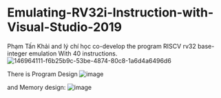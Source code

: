 # Emulating-RV32i-Instruction-with-Visual-Studio-2019
Phạm Tấn Khải and lý chí học co-develop the program RISCV rv32 base-integer emulation With 40 instructions.
![146964111-f6b25b9c-53be-4874-80c8-1a6d4a6496d6](https://user-images.githubusercontent.com/97019009/148880388-e15bbfbb-7094-4a94-b70a-9da66e9d9d36.png)

There is Program Design
![image](https://user-images.githubusercontent.com/97019009/148880467-a9b465b1-5251-46aa-9b81-90308aef0823.png)

and Memory design:
![image](https://user-images.githubusercontent.com/97019009/148880517-4c5d1037-cb26-42be-8d92-a896abc5573c.png)
